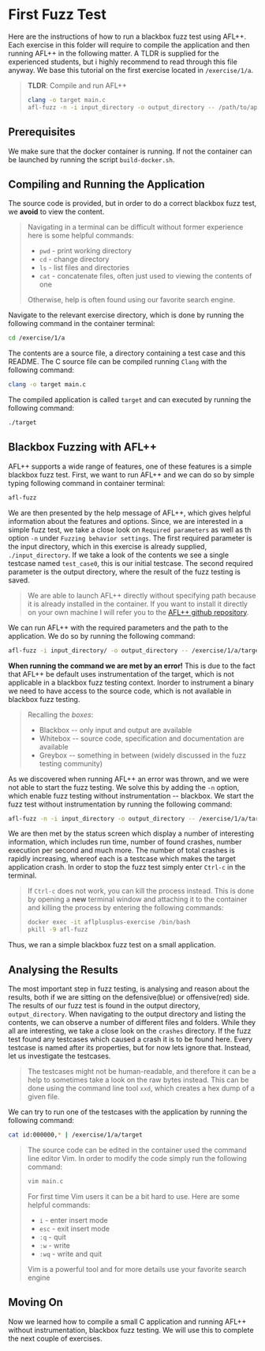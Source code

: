 # First Fuzz Test
Here are the instructions of how to run a blackbox fuzz test using AFL++. Each exercise in this folder will require to compile the application and then running AFL++ in the following matter. A TLDR is supplied for the experienced students, but i highly recommend to read through this file anyway. We base this tutorial on the first exercise located in `/exercise/1/a`.

> **TLDR**: Compile and run AFL++
>```bash
>clang -o target main.c
>afl-fuzz -n -i input_directory -o output_directory -- /path/to/application
>```

## Prerequisites
We make sure that the docker container is running. If not the container can be launched by running the script `build-docker.sh`.

## Compiling and Running the Application
The source code is provided, but in order to do a correct blackbox fuzz test, we **avoid** to view the content.
> Navigating in a terminal can be difficult without former experience here is some helpful commands:
> - `pwd` - print working directory
> - `cd` - change directory
> - `ls` - list files and directories
> - `cat` - concatenate files, often just used to viewing the contents of one
>
> Otherwise, help is often found using our favorite search engine.

Navigate to the relevant exercise directory, which is done by running the following command in the container terminal:
```bash
cd /exercise/1/a
```
The contents are a source file, a directory containing a test case and this README. The C source file can be compiled running `Clang` with the following command:
```bash
clang -o target main.c
```

The compiled application is called `target` and can executed by running the following command:
```bash
./target
```

## Blackbox Fuzzing with AFL++
AFL++ supports a wide range of features, one of these features is a simple blackbox fuzz test. First, we want to run AFL++ and we can do so by simple typing following command in container terminal:
```bash
afl-fuzz
```
We are then presented by the help message of AFL++, which gives helpful information about the features and options. Since, we are interested in a simple fuzz test, we take a close look on `Required parameters` as well as th option `-n` under `Fuzzing behavior settings`. The first required parameter is the input directory, which in this exercise is already supplied, `./input_directory`. If we take a look of the contents we see a single testcase named `test_case0`, this is our initial testcase. The second required parameter is the output directory, where the result of the fuzz testing is saved.

>We are able to launch AFL++ directly without specifying path because it is already installed in the container. If you want to install it directly on your own machine I will refer you to the [AFL++ github repository](https://github.com/AFLplusplus/AFLplusplus).

We can run AFL++ with the required parameters and the path to the application. We do so by running the following command:
```bash
afl-fuzz -i input_directory/ -o output_directory -- /exercise/1/a/target
```
**When running the command we are met by an error!** This is due to the fact that AFL++ be default uses instrumentation of the target, which is not applicable in a blackbox fuzz testing context. Inorder to instrument a binary we need to have access to the source code, which is not available in blackbox fuzz testing.
> Recalling the *boxes*:
> - Blackbox -- only input and output are available
> - Whitebox -- source code, specification and documentation are available
> - Greybox -- something in between (widely discussed in the fuzz testing community)

As we discovered when running AFL++ an error was thrown, and we were not able to start the fuzz testing. We solve this by adding the `-n` option, which enable fuzz testing without instrumentation -- blackbox. We start the fuzz test without instrumentation by running the following command:
```bash
afl-fuzz -n -i input_directory -o output_directory -- /exercise/1/a/target
```
We are then met by the status screen which display a number of interesting information, which includes run time, number of found crashes, number execution per second and much more. The number of total crashes is rapidly increasing, whereof each is a testcase which makes the target application crash. In order to stop the fuzz test simply enter `Ctrl-c` in the terminal.
> If `Ctrl-c` does not work, you can kill the process instead. This is done by opening a **new** terminal window and attaching it to the container and killing the process by entering the following commands:
>```bash
>docker exec -it aflplusplus-exercise /bin/bash
>pkill -9 afl-fuzz
>```
Thus, we ran a simple blackbox fuzz test on a small application.

## Analysing the Results
The most important step in fuzz testing, is analysing and reason about the results, both if we are sitting on the defensive(blue) or offensive(red) side. The results of our fuzz test is found in the output directory, `output_directory`. When navigating to the output directory and listing the contents, we can observe a number of different files and folders. While they all are interesting, we take a close look on the `crashes` directory. If the fuzz test found any testcases which caused a crash it is to be found here. Every testcase is named after its properties, but for now lets ignore that. Instead, let us investigate the testcases.
> The testcases might not be human-readable, and therefore it can be a help to sometimes take a look on the raw bytes instead. This can be done using the command line tool `xxd`, which creates a hex dump of a given file.

We can try to run one of the testcases with the application by running the following command:
```bash
cat id:000000,* | /exercise/1/a/target
```
> The source code can be edited in the container used the command line editor Vim. In order to modify the code simply run the following command:
> ```bash
> vim main.c
> ```
> For first time Vim users it can be a bit hard to use. Here are some helpful commands:
> - `i` - enter insert mode
> - `esc` - exit insert mode
> - `:q` - quit
> - `:w` - write
> - `:wq` - write and quit
>
> Vim is a powerful tool and for more details use your favorite search engine


## Moving On
Now we learned how to compile a small C application and running AFL++ without instrumentation, blackbox fuzz testing. We will use this to complete the next couple of exercises.